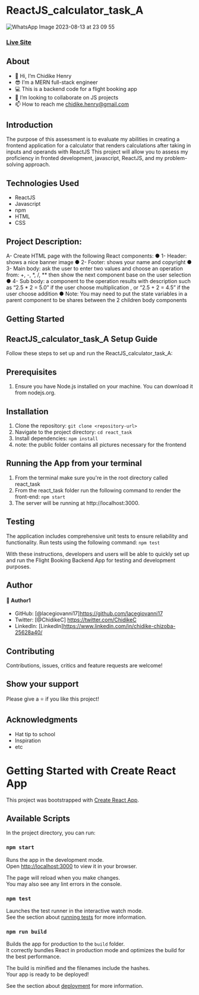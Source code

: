 # ReactJS_calculator_task_A
![WhatsApp Image 2023-08-13 at 23 09 55](https://github.com/lacegiovanni17/ReactJS_calculator_task_A/assets/30509335/d7132b79-336e-4601-9dba-27c06b4f8de7)

### [Live Site]()

## About
* 👋 Hi, I’m Chidike Henry 
* 😎 I’m a MERN full-stack engineer
* 💻 This is a backend code for a flight booking app
* 💞️ I’m looking to collaborate on JS projects 
* 📫 How to reach me chidike.henry@gmail.com

## Introduction
The purpose of this assessment is to evaluate my abilities in creating a frontend application for a calculator that renders calculations after taking  in inputs and operands with ReactJS
This project will allow you to assess my proficiency in fronted development, javascript, ReactJS, and my problem-solving approach.

## Technologies Used
* ReactJS
* Javascript
* npm
* HTML
* CSS

## Project Description: 

A- Create HTML page with the following React components:
● 1- Header: shows a nice banner image
● 2- Footer: shows your name and copyright
● 3- Main body: ask the user to enter two values and choose an operation from: +,
-, *, /, ** then show the next component base on the user selection
● 4- Sub body: a component to the operation results with description such as “2.5 *
2 = 5.0” if the user choose multiplication , or “2.5 + 2 = 4.5” if the user choose
addition
● Note: You may need to put the state variables in a parent component to be
shares between the 2 children body components
 

## Getting Started
## ReactJS_calculator_task_A Setup Guide
Follow these steps to set up and run the ReactJS_calculator_task_A:

## Prerequisites
1. Ensure you have Node.js installed on your machine. You can download it from nodejs.org.
## Installation
1. Clone the repository: `git clone <repository-url>`
2. Navigate to the project directory: `cd react_task`
3. Install dependencies: `npm install`
4. note: the public folder contains all pictures necessary for the frontend

## Running the App from your terminal
1. From the terminal make sure you're in the root directory called react_task 
2. From the react_task folder run the following command to render the front-end: `npm start`
3. The server will be running at http://localhost:3000.

   

## Testing
The application includes comprehensive unit tests to ensure reliability and functionality. Run tests using the following command: `npm test`

With these instructions, developers and users will be able to quickly set up and run the Flight Booking Backend App for testing and development purposes.

## Author

#### 👤 Author1
- GitHub: [@lacegiovanni17]https://github.com/lacegiovanni17
- Twitter: [@ChidikeC] https://twitter.com/ChidikeC
- LinkedIn: [LinkedIn]https://www.linkedin.com/in/chidike-chizoba-25628a40/

## Contributing 
Contributions, issues, critics and feature requests are welcome!

## Show your support
Please give a ⭐️ if you like this project! 

## Acknowledgments
- Hat tip to school
- Inspiration
- etc

# Getting Started with Create React App

This project was bootstrapped with [Create React App](https://github.com/facebook/create-react-app).

## Available Scripts

In the project directory, you can run:

### `npm start`

Runs the app in the development mode.\
Open [http://localhost:3000](http://localhost:3000) to view it in your browser.

The page will reload when you make changes.\
You may also see any lint errors in the console.

### `npm test`

Launches the test runner in the interactive watch mode.\
See the section about [running tests](https://facebook.github.io/create-react-app/docs/running-tests) for more information.

### `npm run build`

Builds the app for production to the `build` folder.\
It correctly bundles React in production mode and optimizes the build for the best performance.

The build is minified and the filenames include the hashes.\
Your app is ready to be deployed!

See the section about [deployment](https://facebook.github.io/create-react-app/docs/deployment) for more information.

